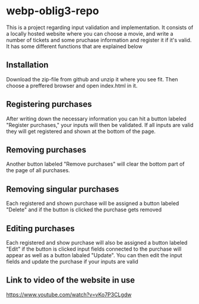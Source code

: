 ﻿# webp-oblig3-repo
This is a project regarding input validation and implementation. It consists of a locally hosted website where you can choose a movie, and write a number of tickets and some pruchase information and register it if it's valid. It has some different functions that are explained below

## Installation
Download the zip-file from github and unzip it where you see fit. Then choose a preffered browser and open index.html in it.

## Registering purchases
After writing down the necessary information you can hit a button labeled "Register purchases," your inputs will then be validated. If all inputs are valid they will get registered and shown at the bottom of the page.

## Removing purchases
Another button labeled "Remove purchases" will clear the bottom part of the page of all purchases.

## Removing singular purchases
Each registered and shown purchase will be assigned a button labeled "Delete" and if the button is clicked the purchase gets removed

## Editing purchases
Each registered and show purchase will also be assigned a button labeled "Edit" if the button is clicked input fields connected to the purchase will appear as well as a button labaled "Update". You can then edit the input fields and update the purchase if your inputs are valid


## Link to video of the website in use
https://www.youtube.com/watch?v=vKo7P3CLgdw
